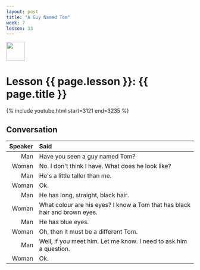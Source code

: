```yaml
---
layout: post
title: "A Guy Named Tom"
week: 7
lesson: 33
---
```


<a href="/"><img src="/assets/logo.svg" width="50"></a>
  
# Lesson {{ page.lesson }}: {{ page.title }}

{% include youtube.html start=3121 end=3235 %}

## Conversation

Speaker | Said
---: | :---
Man | Have you seen a guy named Tom?
Woman | No. I don't think I have. What does he look like?
Man | He's a little taller than me.
Woman | Ok.
Man | He has long, straight, black hair.
Woman | What colour are his eyes? I know a Tom that has black hair and brown eyes.
Man | He has blue eyes.
Woman | Oh, then it must be a different Tom.
Man | Well, if you meet him. Let me know. I need to ask him a question.
Woman | Ok.
